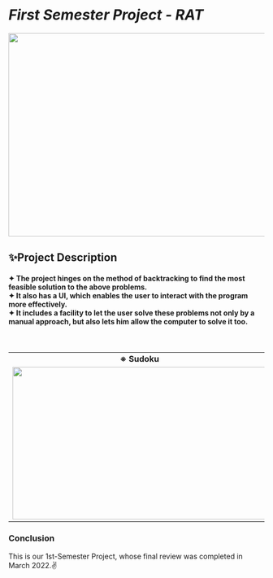 # ***First Semester Project - RAT***
<p align="center">
  <img width="700" height="400" src="https://user-images.githubusercontent.com/96786500/163424837-1a15a0fb-afa9-4d72-8cd1-d98301bdb254.gif">
</p>

## ✨Project Description
<h4>✦ The project hinges on the method of backtracking to find the most feasible solution to the above problems.<br>
  ✦ It also has a UI, which enables the user to interact with the program more effectively.<br>
  ✦ It includes a facility to let the user solve these problems not only by a manual approach, but also lets him allow the computer to solve it too.</h4><br>

<table>
  <tr>
    <td align="center"><b>※ Sudoku</b></td>
    <td align="center"><b>※ Rat in a maze</b></td>
  </tr>
  <tr>
    <td><img src="https://user-images.githubusercontent.com/96786500/163427577-c680b04b-b0d5-4384-b7c0-9337c4a7f5d3.png" width=500 height=300></td>
    <td><img src="https://user-images.githubusercontent.com/96786500/163431445-0d67ec63-053e-4e6a-b300-8bd88d5e12d1.png" width=500 height=300></td>
  </tr>
 </table>

### Conclusion 
This is our 1st-Semester Project, whose final review was completed in March 2022.✌️

